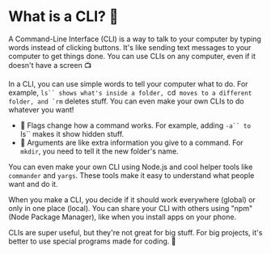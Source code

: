 # What is a CLI? 🤖

A Command-Line Interface (CLI) is a way to talk to your computer by typing words instead of clicking buttons. It's like sending text messages to your computer to get things done. You can use CLIs on any computer, even if it doesn't have a screen 📺

In a CLI, you can use simple words to tell your computer what to do. For example, ` ls`` shows what's inside a folder,  `cd`` moves to a different folder, and `rm`` deletes stuff. You can even make your own CLIs to do whatever you want!

- 🚩 Flags change how a command works. For example, adding ` -a`` to  `ls`` makes it show hidden stuff.
- 🍹 Arguments are like extra information you give to a command. For `mkdir`, you need to tell it the new folder's name.

You can even make your own CLI using Node.js and cool helper tools like `commander` and `yargs`. These tools make it easy to understand what people want and do it.

When you make a CLI, you decide if it should work everywhere (global) or only in one place (local). You can share your CLI with others using "npm" (Node Package Manager), like when you install apps on your phone.

CLIs are super useful, but they're not great for big stuff. For big projects, it's better to use special programs made for coding. 🚀
